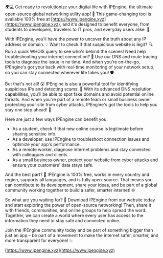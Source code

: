 🌍💻 Get ready to revolutionize your digital life with IPEngine, the ultimate open-source global networking utility app! 🎉 This game-changing tool is available 100% free at [https://www.ipengine.xyz](https://www.ipengine.xyz), and it's designed to benefit everyone, from students to developers, travelers to IT pros, and everyday users alike. 🤝

With IPEngine, you'll have the power to uncover the truth about any IP address or domain. 💡 Want to check if that suspicious website is legit? 🔍 Run a quick WHOIS query to see who's behind the scenes! Need help troubleshooting your internet connection? 📡 Use our DNS and route tracing tools to diagnose the issue in no time. And when you're on-the-go, IPEngine's got your back with real-time monitoring of your network setup, so you can stay connected wherever life takes you! 🛡️

But that's not all! 😮 IPEngine is also a powerful tool for identifying suspicious IPs and detecting scams. 🚨 With its advanced DNS resolution capabilities, you'll be able to spot fake domains and avoid potential online threats. And when you're part of a remote team or small business owner protecting your site from cyber attacks, IPEngine's got the tools to help you stay one step ahead! 💪

Here are just a few ways IPEngine can benefit you:

* As a student, check if that new online course is legitimate before sharing sensitive info.
* As a developer, use IPEngine to troubleshoot connection issues and optimize your app's performance.
* As a remote worker, diagnose internet problems and stay connected with colleagues and clients.
* As a small business owner, protect your website from cyber attacks and ensure your customers' data stays safe.

And the best part? 🌟 IPEngine is 100% free, works in every country and region, supports all languages, and is fully open-source. That means you can contribute to its development, share your ideas, and be part of a global community working together to build a safer, smarter internet! 🌐

So what are you waiting for? 🚀 Download IPEngine from our website today and start exploring the power of open-source networking! Then, share it with friends, communities, and online groups to help spread the word. Together, we can create a world where every user has access to the information they need to stay safe and connected online.

Join the IPEngine community today and be part of something bigger than just an app – be part of a movement to make the internet safer, smarter, and more transparent for everyone! 💥

[https://www.ipengine.xyz](https://www.ipengine.xyz)